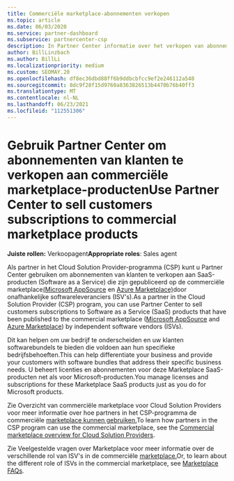 ```yaml
---
title: Commerciële marketplace-abonnementen verkopen
ms.topic: article
ms.date: 06/03/2020
ms.service: partner-dashboard
ms.subservice: partnercenter-csp
description: In Partner Center informatie over het verkopen van abonnementen van klanten op SaaS-producten die zijn gepubliceerd op de commerciële marketplace door ISV's (Independent Software Vendors).
author: BillLinzbach
ms.author: BillLi
ms.localizationpriority: medium
ms.custom: SEOMAY.20
ms.openlocfilehash: df8ec36dbd88ff6b9ddbcbfcc9ef2e246112a548
ms.sourcegitcommit: 8dc9f28f15d9760a8363826513b4470b76b40ff3
ms.translationtype: MT
ms.contentlocale: nl-NL
ms.lasthandoff: 06/23/2021
ms.locfileid: "112551306"
---
```

# <a name="use-partner-center-to-sell-customers-subscriptions-to-commercial-marketplace-products"></a><span data-ttu-id="4ae10-103">Gebruik Partner Center om abonnementen van klanten te verkopen aan commerciële marketplace-producten</span><span class="sxs-lookup"><span data-stu-id="4ae10-103">Use Partner Center to sell customers subscriptions to commercial marketplace products</span></span>

<span data-ttu-id="4ae10-104">**Juiste rollen:** Verkoopagent</span><span class="sxs-lookup"><span data-stu-id="4ae10-104">**Appropriate roles**: Sales agent</span></span>

<span data-ttu-id="4ae10-105">Als partner in het Cloud Solution Provider-programma (CSP) kunt u Partner Center gebruiken om abonnementen van klanten te verkopen aan SaaS-producten (Software as a Service) die zijn gepubliceerd op de commerciële marketplace[(Microsoft AppSource](https://appsource.microsoft.com/) en [Azure Marketplace)](https://azuremarketplace.microsoft.com/)door onafhankelijke softwareleveranciers (ISV's).</span><span class="sxs-lookup"><span data-stu-id="4ae10-105">As a partner in the Cloud Solution Provider (CSP) program, you can use Partner Center to sell customers subscriptions to Software as a Service (SaaS) products that have been published to the commercial marketplace ([Microsoft AppSource](https://appsource.microsoft.com/) and [Azure Marketplace](https://azuremarketplace.microsoft.com/)) by independent software vendors (ISVs).</span></span>

<span data-ttu-id="4ae10-106">Dit kan helpen om uw bedrijf te onderscheiden en uw klanten softwarebundels te bieden die voldoen aan hun specifieke bedrijfsbehoeften.</span><span class="sxs-lookup"><span data-stu-id="4ae10-106">This can help differentiate your business and provide your customers with software bundles that address their specific business needs.</span></span> <span data-ttu-id="4ae10-107">U beheert licenties en abonnementen voor deze Marketplace SaaS-producten net als voor Microsoft-producten.</span><span class="sxs-lookup"><span data-stu-id="4ae10-107">You manage licenses and subscriptions for these Marketplace SaaS products just as you do for Microsoft products.</span></span>

<span data-ttu-id="4ae10-108">Zie Overzicht van commerciële marketplace voor Cloud Solution Providers voor meer informatie over hoe partners in het CSP-programma de commerciële [marketplace kunnen gebruiken.](csp-commercial-marketplace-overview.md)</span><span class="sxs-lookup"><span data-stu-id="4ae10-108">To learn how partners in the CSP program can use the commercial marketplace, see the [Commercial marketplace overview for Cloud Solution Providers](csp-commercial-marketplace-overview.md).</span></span>

<span data-ttu-id="4ae10-109">Zie Veelgestelde vragen over Marketplace voor meer informatie over de verschillende rol van ISV's in de commerciële [marketplace.](/azure/marketplace/marketplace-faq-publisher-guide)</span><span class="sxs-lookup"><span data-stu-id="4ae10-109">Or, to learn about the different role of ISVs in the commercial marketplace, see [Marketplace FAQs](/azure/marketplace/marketplace-faq-publisher-guide).</span></span>